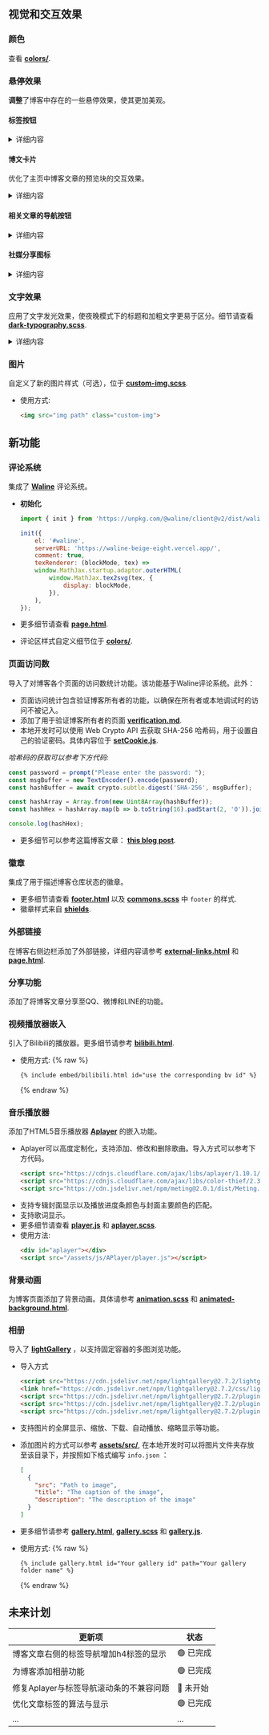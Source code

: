 
## 视觉和交互效果

### 颜色 
查看 **[colors/](https://github.com/Zoooooone/Zoooooone.github.io/tree/main/_sass/colors)**.

### 悬停效果

**调整**了博客中存在的一些悬停效果，使其更加美观。

#### 标签按钮

<details markdown="1">
<summary> 详细内容 </summary> 

- 颜色
  ```scss
  .btn.btn-outline-primary {
    &:not(.disabled):hover {
      background-color: #808fb9 !important;
      border-color: var(--backgorund-color) !important;
    }
  } 
  ```

- 悬停
  ```scss
  #panel-wrapper {
    .post-tag {
      &:hover {
        transition: all 0.15s ease, transform 0.15s ease;
        transform: scale(1.08);
      }
    }
  }
  ```

</details>

#### 博文卡片

优化了主页中博客文章的预览块的交互效果。

<details markdown="1">
<summary> 详细内容 </summary> 

```scss
.post-preview {
  &:hover {
    transition: transform 0.3s ease;
    transform: scale(1.02);
    border: 0.1px solid var(--card-hover-border);
    &::before {
      opacity: 0.3;
    }
  }
}
```

</details>

#### 相关文章的导航按钮

<details markdown="1">
<summary> 详细内容 </summary> 

```scss
.pagination {
  .page-item {
    .page-link {
      border-radius: 25%;
      border: 1px solid var(--button-bg);
      background-color: var(--button-bg);

      &:hover {
        transition: transform 0.2s ease;
        transform: scale(1.2);
        background-color: var(--btn-paginator-hover-color);
      }
    }
  }
}
```

</details>

#### 社媒分享图标

<details markdown="1">
<summary> 详细内容 </summary> 

```scss
.post-tail-wrapper {
  .share-wrapper {
    .share-icons {
      .fab {
        &.fa-twitter {
          @include btn-sharing-color(rgba(29, 161, 242, 1));
          &:hover {
            @include btn-sharing-color(rgb(113, 201, 255));
          }
        }
        /* ommit the following sections, same as above */
      }
    } /* .share-icons */
    .fas.fa-link {
      @include btn-sharing-color(rgb(14, 182, 16));
      &:hover {
        @include btn-sharing-color(rgb(62, 255, 66));
      }
    }
  } /* .share-wrapper */
}
```

</details>

### 文字效果

应用了文字发光效果，使夜晚模式下的标题和加粗文字更易于区分。细节请查看 **[dark-typography.scss](https://github.com/Zoooooone/Zoooooone.github.io/blob/main/_sass/colors/dark-typography.scss)**.

<details markdown="1">
<summary> 详细内容 </summary> 

```scss
#core-wrapper {
  strong {
    text-shadow: 0 0 0.1rem var(--strong-text-color), 0 0 0.05rem var(--strong-text-color);
    color: var(--strong-text-color);
    code {
      text-shadow: none;
    }
  }
  h2 {
    text-shadow: 0 0 0.1rem var(--strong-text-color), 0 0 0.7rem var(--text-color);
  }
  h3 {
    text-shadow: 0 0 0.1rem var(--strong-text-color), 0 0 0.5rem var(--text-color);
  }
  h4 {
    text-shadow: 0 0 0.1rem var(--strong-text-color), 0 0 0.3rem var(--text-color);
  }
  h5 {
    text-shadow: 0 0 0.1rem var(--strong-text-color), 0 0 0.2rem var(--text-color);
  }
}
```

</details>

### 图片

自定义了新的图片样式（可选），位于 **[custom-img.scss](https://github.com/Zoooooone/Zoooooone.github.io/blob/main/_sass/custom/custom-img.scss)**. 
- 使用方式:
  ```html
  <img src="img path" class="custom-img">
  ```

## 新功能

### 评论系统

集成了 **[Waline](https://waline.js.org/en/)** 评论系统。

- **初始化**
  
  ```javascript
  import { init } from 'https://unpkg.com/@waline/client@v2/dist/waline.mjs';

  init({
      el: '#waline',
      serverURL: 'https://waline-beige-eight.vercel.app/',
      comment: true,
      texRenderer: (blockMode, tex) =>
      window.MathJax.startup.adaptor.outerHTML(
          window.MathJax.tex2svg(tex, {
              display: blockMode,
          }),
      ),
  });
  ```

- 更多细节请查看 **[page.html](https://github.com/Zoooooone/Zoooooone.github.io/blob/main/_layouts/page.html)**.  
- 评论区样式自定义细节位于 **[colors/](https://github.com/Zoooooone/Zoooooone.github.io/tree/main/_sass/colors)**.

### 页面访问数

导入了对博客各个页面的访问数统计功能。该功能基于Waline评论系统。此外：

- 页面访问统计包含验证博客所有者的功能，以确保在所有者或本地调试时的访问不被记入。
- 添加了用于验证博客所有者的页面 **[verification.md](https://github.com/Zoooooone/Zoooooone.github.io/blob/main/_tabs/verification.md)**.
- 本地开发时可以使用 Web Crypto API 去获取 SHA-256 哈希码，用于设置自己的验证密码。具体内容位于 **[setCookie.js](https://github.com/Zoooooone/Zoooooone.github.io/blob/main/assets/js/setCookie.js)**.

*哈希码的获取可以参考下方代码:*

```javascript
const password = prompt("Please enter the password: ");
const msgBuffer = new TextEncoder().encode(password);
const hashBuffer = await crypto.subtle.digest('SHA-256', msgBuffer);

const hashArray = Array.from(new Uint8Array(hashBuffer));
const hashHex = hashArray.map(b => b.toString(16).padStart(2, '0')).join('');
```

```javascript
console.log(hashHex);
```

- 更多细节可以参考这篇博客文章： **[this blog post](https://zoooooone.github.io/posts/waline/)**.

### 徽章

集成了用于描述博客仓库状态的徽章。 

- 更多细节请查看 **[footer.html](https://github.com/Zoooooone/Zoooooone.github.io/blob/main/_includes/footer.html)** 以及 **[commons.scss](https://github.com/Zoooooone/Zoooooone.github.io/blob/main/_sass/addon/commons.scss)** 中 `footer` 的样式. 
- 徽章样式来自 **[shields](https://shields.io/)**.

### 外部链接

在博客右侧边栏添加了外部链接，详细内容请参考 **[external-links.html](https://github.com/Zoooooone/Zoooooone.github.io/blob/main/_includes/external-links.html)** 和 **[page.html](https://github.com/Zoooooone/Zoooooone.github.io/blob/main/_layouts/page.html)**.

### 分享功能

添加了将博客文章分享至QQ、微博和LINE的功能。

### 视频播放器嵌入

引入了Bilibili的播放器。更多细节请参考 **[bilibili.html](https://github.com/Zoooooone/Zoooooone.github.io/blob/main/_includes/embed/bilibili.html)**.
- 使用方式: 
  {% raw %}
  ```liquid
  {% include embed/bilibili.html id="use the corresponding bv id" %}
  ```
  {% endraw %}

### 音乐播放器

添加了HTML5音乐播放器 **[Aplayer](https://github.com/DIYgod/APlayer)** 的嵌入功能。

- Aplayer可以高度定制化，支持添加、修改和删除歌曲。导入方式可以参考下方代码。
  ```html
  <script src="https://cdnjs.cloudflare.com/ajax/libs/aplayer/1.10.1/APlayer.min.js"></script>
  <script src="https://cdnjs.cloudflare.com/ajax/libs/color-thief/2.3.0/color-thief.umd.js"></script>
  <script src="https://cdn.jsdelivr.net/npm/meting@2.0.1/dist/Meting.min.js"></script>    
  ```
- 支持专辑封面显示以及播放进度条颜色与封面主要颜色的匹配。
- 支持歌词显示。
- 更多细节请查看 **[player.js](https://github.com/Zoooooone/Zoooooone.github.io/blob/main/assets/js/addon/player.js)** 和 **[aplayer.scss](https://github.com/Zoooooone/Zoooooone.github.io/blob/main/_sass/custom/aplayer.scss)**.
- 使用方法:
  ```html
  <div id="aplayer"></div>
  <script src="/assets/js/APlayer/player.js"></script>
  ```

### 背景动画

为博客页面添加了背景动画。具体请参考 **[animation.scss](https://github.com/Zoooooone/Zoooooone.github.io/blob/main/_sass/custom/animation.scss)** 和 **[animated-background.html](https://github.com/Zoooooone/Zoooooone.github.io/blob/main/_includes/animated-background.html)**.

### 相册

导入了 **[lightGallery](https://github.com/sachinchoolur/lightGallery)** ，以支持固定容器的多图浏览功能。

- 导入方式
  ```html
  <script src="https://cdn.jsdelivr.net/npm/lightgallery@2.7.2/lightgallery.min.js"></script>
  <link href="https://cdn.jsdelivr.net/npm/lightgallery@2.7.2/css/lightgallery-bundle.min.css" rel="stylesheet">
  <script src="https://cdn.jsdelivr.net/npm/lightgallery@2.7.2/plugins/thumbnail/lg-thumbnail.min.js"></script>
  <script src="https://cdn.jsdelivr.net/npm/lightgallery@2.7.2/plugins/zoom/lg-zoom.min.js"></script>
  <script src="https://cdn.jsdelivr.net/npm/lightgallery@2.7.2/plugins/autoplay/lg-autoplay.min.js"></script>
  ```

- 支持图片的全屏显示、缩放、下载、自动播放、缩略显示等功能。

- 添加图片的方式可以参考 **[assets/src/](https://github.com/Zoooooone/Zoooooone.github.io/tree/main/assets/src)**, 在本地开发时可以将图片文件夹存放至该目录下，并按照如下格式编写 `info.json` ：
  ```json
  [
    {
      "src": "Path to image",
      "title": "The caption of the image",
      "description": "The description of the image"
    }
  ]
  ```

- 更多细节请参考 **[gallery.html](https://github.com/Zoooooone/Zoooooone.github.io/blob/main/_includes/gallery.html)**, **[gallery.scss](https://github.com/Zoooooone/Zoooooone.github.io/blob/main/_sass/custom/gallery.scss)** 和 **[gallery.js](https://github.com/Zoooooone/Zoooooone.github.io/blob/main/assets/js/addon/gallery.js)**.

- 使用方式:
  {% raw %}
  ```liquid
  {% include gallery.html id="Your gallery id" path="Your gallery folder name" %}
  ```
  {% endraw %}

## 未来计划

| 更新项 | 状态 |
| --- | --- |
| 博客文章右侧的标签导航增加h4标签的显示 | 🟢 已完成 |
| 为博客添加相册功能 | 🟢 已完成 |
| 修复Aplayer与标签导航滚动条的不兼容问题 | 🔴 未开始 |
| 优化文章标签的算法与显示 | 🟢 已完成 |
| ... | ... |
